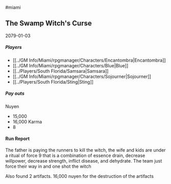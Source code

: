 #miami 
## The Swamp Witch's Curse
2079-01-03
##### Players
- [[../GM Info/Miami/rpgmanager/Characters/Encantombra|Encantombra]]
- [[../GM Info/Miami/rpgmanager/Characters/Blue|Blue]]
- [[../Players/South Florida/Samsara|Samsara]]
- [[../GM Info/Miami/rpgmanager/Characters/Sojourner|Sojourner]]
- [[../Players/South Florida/Sting|Sting]]

##### Pay outs
Nuyen
- 15,000
- 16,000
Karma
- 8

#### Run Report
The father is paying the runners to kill the witch, the wife and kids are under a ritual of force 9 that is a combination of essence drain, decrease willpower, decrease strength, inflict disease, and dehydrate. The team just force their way in and one shot the witch

Also found 2 artifacts.
16,000 nuyen for the destruction of the artifacts